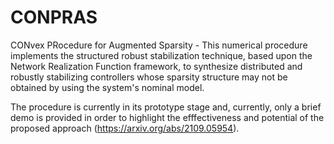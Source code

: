 # CONPRAS

CONvex PRocedure for Augmented Sparsity - This numerical procedure implements the structured robust stabilization technique, based upon the Network Realization Function framework, to synthesize distributed and robustly stabilizing controllers whose sparsity structure may not be obtained by using the system's nominal model.

The procedure is currently in its prototype stage and, currently, only a brief demo is provided in order to highlight the efffectiveness and potential of the proposed approach (https://arxiv.org/abs/2109.05954).
